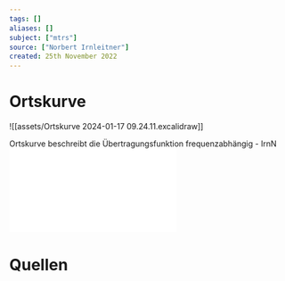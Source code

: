 ```yaml
---
tags: []
aliases: []
subject: ["mtrs"]
source: ["Norbert Irnleitner"]
created: 25th November 2022
---
```


# Ortskurve

![[assets/Ortskurve 2024-01-17 09.24.11.excalidraw]]

Ortskurve beschreibt die Übertragungsfunktion frequenzabhängig - IrnN  
![05_Ortskurven](../Messtechnik/assets/pdf/05_Ortskurven.pdf)

# Quellen